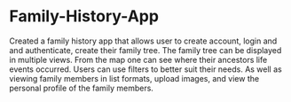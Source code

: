 # Family-History-App

Created a family history app that allows user to create account, login and and authenticate, create their family tree. The family tree can be displayed in multiple views. From the map one can see where their ancestors life events occurred. Users can use filters to better suit their needs. As well as viewing family members in list formats, upload images, and view the personal profile of the family members. 
